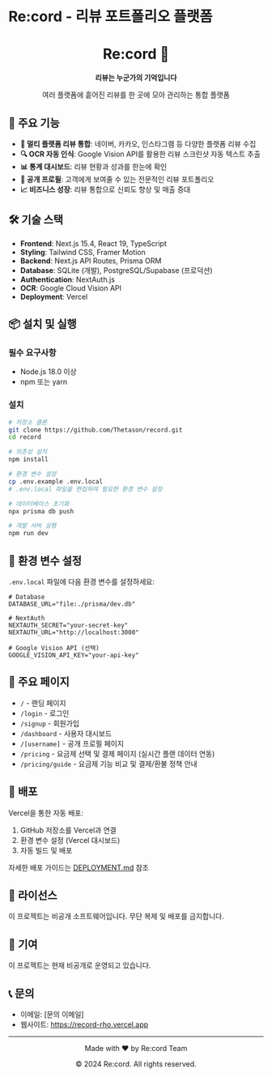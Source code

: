 # Re:cord - 리뷰 포트폴리오 플랫폼

<div align="center">
  <h1>Re:cord 📝</h1>
  <p><strong>리뷰는 누군가의 기억입니다</strong></p>
  <p>여러 플랫폼에 흩어진 리뷰를 한 곳에 모아 관리하는 통합 플랫폼</p>
</div>

## 🚀 주요 기능

- **📱 멀티 플랫폼 리뷰 통합**: 네이버, 카카오, 인스타그램 등 다양한 플랫폼 리뷰 수집
- **🔍 OCR 자동 인식**: Google Vision API를 활용한 리뷰 스크린샷 자동 텍스트 추출
- **📊 통계 대시보드**: 리뷰 현황과 성과를 한눈에 확인
- **🔗 공개 프로필**: 고객에게 보여줄 수 있는 전문적인 리뷰 포트폴리오
- **📈 비즈니스 성장**: 리뷰 통합으로 신뢰도 향상 및 매출 증대

## 🛠 기술 스택

- **Frontend**: Next.js 15.4, React 19, TypeScript
- **Styling**: Tailwind CSS, Framer Motion
- **Backend**: Next.js API Routes, Prisma ORM
- **Database**: SQLite (개발), PostgreSQL/Supabase (프로덕션)
- **Authentication**: NextAuth.js
- **OCR**: Google Cloud Vision API
- **Deployment**: Vercel

## 📦 설치 및 실행

### 필수 요구사항
- Node.js 18.0 이상
- npm 또는 yarn

### 설치
```bash
# 저장소 클론
git clone https://github.com/Thetason/record.git
cd record

# 의존성 설치
npm install

# 환경 변수 설정
cp .env.example .env.local
# .env.local 파일을 편집하여 필요한 환경 변수 설정

# 데이터베이스 초기화
npx prisma db push

# 개발 서버 실행
npm run dev
```

## 🔐 환경 변수 설정

`.env.local` 파일에 다음 환경 변수를 설정하세요:

```env
# Database
DATABASE_URL="file:./prisma/dev.db"

# NextAuth
NEXTAUTH_SECRET="your-secret-key"
NEXTAUTH_URL="http://localhost:3000"

# Google Vision API (선택)
GOOGLE_VISION_API_KEY="your-api-key"
```

## 📱 주요 페이지

- `/` - 랜딩 페이지
- `/login` - 로그인
- `/signup` - 회원가입
- `/dashboard` - 사용자 대시보드
- `/[username]` - 공개 프로필 페이지
- `/pricing` - 요금제 선택 및 결제 페이지 (실시간 플랜 데이터 연동)
- `/pricing/guide` - 요금제 기능 비교 및 결제/환불 정책 안내

## 🚀 배포

Vercel을 통한 자동 배포:
1. GitHub 저장소를 Vercel과 연결
2. 환경 변수 설정 (Vercel 대시보드)
3. 자동 빌드 및 배포

자세한 배포 가이드는 [DEPLOYMENT.md](./DEPLOYMENT.md) 참조

## 📄 라이선스

이 프로젝트는 비공개 소프트웨어입니다. 무단 복제 및 배포를 금지합니다.

## 🤝 기여

이 프로젝트는 현재 비공개로 운영되고 있습니다.

## 📞 문의

- 이메일: [문의 이메일]
- 웹사이트: https://record-rho.vercel.app

---

<div align="center">
  <p>Made with ❤️ by Re:cord Team</p>
  <p>© 2024 Re:cord. All rights reserved.</p>
</div>
